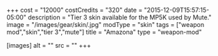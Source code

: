+++
cost = "12000"
costCredits = "320"
date = "2015-12-09T15:57:15-05:00"
description = "Tier 3 skin available for the MP5K used by Mute."
image = "/images/gear/skin/.jpg"
modType = "skin"
tags = ["weapon mod","skin","tier 3","mute"]
title = "Amazona"
type = "weapon-mod"

[images]
  alt = ""
  src = ""
+++
